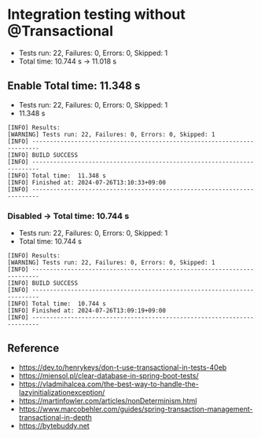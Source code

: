 # Integration testing without @Transactional

- Tests run: 22, Failures: 0, Errors: 0, Skipped: 1
- Total time: 10.744 s -> 11.018 s

## Enable Total time:  11.348 s

- Tests run: 22, Failures: 0, Errors: 0, Skipped: 1
- 11.348 s

```text
[INFO] Results:
[WARNING] Tests run: 22, Failures: 0, Errors: 0, Skipped: 1
[INFO] ------------------------------------------------------------------------
[INFO] BUILD SUCCESS
[INFO] ------------------------------------------------------------------------
[INFO] Total time:  11.348 s
[INFO] Finished at: 2024-07-26T13:10:33+09:00
[INFO] ------------------------------------------------------------------------
```

### Disabled -> Total time:  10.744 s

- Tests run: 22, Failures: 0, Errors: 0, Skipped: 1
- Total time:  10.744 s

```text
[INFO] Results:
[WARNING] Tests run: 22, Failures: 0, Errors: 0, Skipped: 1
[INFO] ------------------------------------------------------------------------
[INFO] BUILD SUCCESS
[INFO] ------------------------------------------------------------------------
[INFO] Total time:  10.744 s
[INFO] Finished at: 2024-07-26T13:09:19+09:00
[INFO] ------------------------------------------------------------------------
```

## Reference

- https://dev.to/henrykeys/don-t-use-transactional-in-tests-40eb
- https://miensol.pl/clear-database-in-spring-boot-tests/
- https://vladmihalcea.com/the-best-way-to-handle-the-lazyinitializationexception/
- https://martinfowler.com/articles/nonDeterminism.html
- https://www.marcobehler.com/guides/spring-transaction-management-transactional-in-depth
- https://bytebuddy.net
